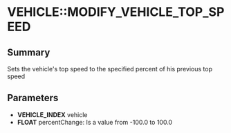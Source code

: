 # VEHICLE::MODIFY_VEHICLE_TOP_SPEED

## Summary
Sets the vehicle's top speed to the specified percent of his previous top speed

## Parameters
* **VEHICLE_INDEX** vehicle
* **FLOAT** percentChange: Is a value from -100.0 to 100.0